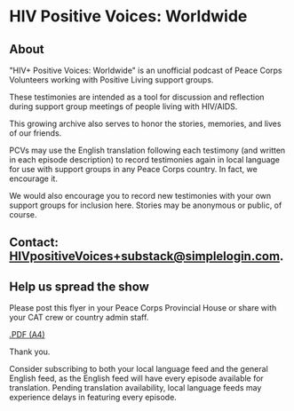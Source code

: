 # HIV Positive Voices: Worldwide

## About
"HIV+ Positive Voices: Worldwide" is an unofficial podcast of Peace Corps Volunteers working with Positive Living support groups.

These testimonies are intended as a tool for discussion and reflection during support group meetings of people living with HIV/AIDS.

This growing archive also serves to honor the stories, memories, and lives of our friends.

PCVs may use the English translation following each testimony (and written in each episode description) to record testimonies again in local language for use with support groups in any Peace Corps country. In fact, we encourage it.

We would also encourage you to record new testimonies with your own support groups for inclusion here. Stories may be anonymous or public, of course.

## Contact: HIVpositiveVoices+substack@simplelogin.com.

## Help us spread the show

Please post this flyer in your Peace Corps Provincial House or share with your CAT crew or country admin staff.

[.PDF (A4)](https://drive.google.com/file/d/1xAASSQ7lU2G96pJlaUJdDZ6aEdsxuJ4P/view?usp=sharing)

Thank you.

Consider subscribing to both your local language feed and the general English feed, as the English feed will have every episode available for translation. Pending translation availability, local language feeds may experience delays in featuring every episode.
